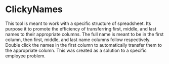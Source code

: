 # ClickyNames
This tool is meant to work with a specific structure of spreadsheet.
Its purpose it to promote the efficiency of transferring first, middle, and last names to their appropriate columns. 
The full name is meant to be in the first column, then first, middle, and last name columns follow respectively. 
Double click the names in the first column to automatically transfer them to the appropriate column. 
This was created as a solution to a specific employee problem.
